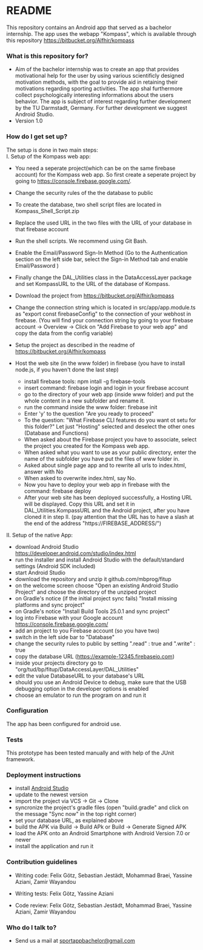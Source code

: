 # README #

This repository contains an Android app that served as a bachelor internship.
The app uses the webapp "Kompass", which is available through this repository <https://bitbucket.org/Alfhir/kompass>

### What is this repository for? ###
* Aim of the bachelor internship was to create an app that provides motivational help for the user by using various scientificly designed motivation methods, with the goal to provide aid in retaining their motivations regarding sporting activities. The app shal furthermore collect psychologically interesting informations about the users behavior. The app is subject of interest regarding further development by the TU Darmstadt, Germany. For further development we suggest Android Studio.
* Version 1.0

### How do I get set up? ###
The setup is done in two main steps:  
I. Setup of the Kompass web app: 
  * You need a seperate project(which can be on the same firebase account) for the Kompass web app. So first create a seperate project by going to https://console.firebase.google.com/.
  * Change the security rules of the the database to public
  * To create the database, two shell script files are located in Kompass_Shell_Script.zip
  * Replace the used URL in the two files with the URL of your database in that firebase account
  * Run the shell scripts. We recommend using Git Bash.
  * Enable the Email/Password Sign-In Method (Go to the Authentication section on the left side bar, select the 
Sign-in Method tab and enable Email/Password )
  * Finally change the DAL_Utilities class in the DataAccessLayer package and set KompassURL to the URL of the database of Kompass.
  
  * Download the project from https://bitbucket.org/Alfhir/kompass
  * Change the connection string which is located in src/app/app.module.ts as "export const firebaseConfig" to the connection of your webhost in firebase. (You will find your connection string by going to your firebase account -> Overview -> Click on "Add Firebase to your web app" and copy the data from the config variable)
  * Setup the project as described in the readme of https://bitbucket.org/Alfhir/kompass
  * Host the web site (in the www folder) in firebase (you have to install node.js, if you haven't done the last step)
    * install firebase tools: npm intall -g firebase-tools 
    * insert command: firebase login and login in your firebase account
    * go to the directory of your web app (inside www folder) and put the whole content in a new subfolder and rename it.
    * run the command inside the www folder: firebase init
    * Enter 'y' to the question "Are you ready to proceed"
    * To the question: "What Firebase CLI features do you want ot setu for this folder?" Let just "Hosting" selected and deselect the other ones (Database and Functions)
    * When asked about the Firebase project you have to associate, select the project you created for the Kompass web app.
    * When asked what you want to use as your public directory, enter the name of the subfolder you have put the files of www folder in.
    * Asked about single page app and to rewrite  all urls to index.html, answer with No
    * When asked to overwrite index.html, say No.
    * Now you have to deploy your web app in firebase with the command: firebase deploy
    * After your web site has been deployed successfully, a Hosting URL will be displayed. Copy this URL and set it in DAL_Utilities.KompassURL and the Android project, after you have cloned it in step II. (pay attention that the URL has to have a slash at the end of the address "https://FIREBASE_ADDRESS/")
  
 II. Setup of the native App:  
* download Android Studio		https://developer.android.com/studio/index.html
* run the installer and install Android Studio with the default/standard settings (Android SDK included)
* start Android Studio
* download the repository and unzip it		github.com/mbprog/fitup
* on the welcome screen choose "Open an existing Android Studio Project" and choose the directory of the unziped project
* on Gradle's notice (if the initial project sync fails) "Install missing platforms and sync project"
* on Gradle's notice "Install Build Tools 25.0.1 and sync project"
* log into Firebase with your Google account 	https://console.firebase.google.com/
* add an project to you Firebase account (so you have two)
* switch in the left side bar to "Database"
* change the security rules to public by setting ".read" : true	and  ".write" : true
* copy the database URL (https://example-12345.firebaseio.com)
* inside your projects directory go to "org/tud/bp/fitup/DataAccessLayer/DAL_Utilities"  
* edit the value DatabaseURL to your database's URL
* should you use an Android Device to debug, make sure that the USB debugging option in the developer options is enabled
* choose an emulator to run the program on and run it

### Configuration ###
The app has been configured for android use.

### Tests ###
This prototype has been tested manually and with help of the JUnit framework.

### Deployment instructions ###
* install [Android Studio](https://developer.android.com/studio/index.html)
* update to the newest version
* import the project via VCS -> Git -> Clone
* syncronize the project's gradle files (open "build.gradle" and click on the message "Sync now" in the top right corner)
* set your database URL, as explained above
* build the APK via Build -> Build APk or Build -> Generate Signed APK
* load the APK onto an Android Smartphone with Android Version 7.0 or newer
* install the application and run it

### Contribution guidelines ###

* Writing code: 
Felix Götz, 
Sebastian Jestädt, 
Mohammad Braei, 
Yassine Aziani, 
Zamir Wayandou

* Writing tests: 
Felix Götz, 
Yassine Aziani

* Code review: 
Felix Götz, 
Sebastian Jestädt, 
Mohammad Braei, 
Yassine Aziani, 
Zamir Wayandou

### Who do I talk to? ###

* Send us a mail at sportappbachelor@gmail.com
